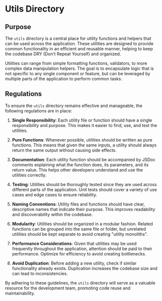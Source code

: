 # Utils Directory

## Purpose

The `utils` directory is a central place for utility functions and helpers that can be used across the application. These utilities are designed to provide common functionality in an efficient and reusable manner, helping to keep the codebase DRY (Don't Repeat Yourself) and organized.

Utilities can range from simple formatting functions, validators, to more complex data manipulation helpers. The goal is to encapsulate logic that is not specific to any single component or feature, but can be leveraged by multiple parts of the application to perform common tasks.

## Regulations

To ensure the `utils` directory remains effective and manageable, the following regulations are in place:

1. **Single Responsibility**: Each utility file or function should have a single responsibility and purpose. This makes it easier to find, use, and test the utilities.

2. **Pure Functions**: Whenever possible, utilities should be written as pure functions. This means that given the same inputs, a utility should always return the same output without causing side effects.

3. **Documentation**: Each utility function should be accompanied by JSDoc comments explaining what the function does, its parameters, and its return value. This helps other developers understand and use the utilities correctly.

4. **Testing**: Utilities should be thoroughly tested since they are used across different parts of the application. Unit tests should cover a variety of use cases and edge cases to ensure reliability.

5. **Naming Conventions**: Utility files and functions should have clear, descriptive names that indicate their purpose. This improves readability and discoverability within the codebase.

6. **Modularity**: Utilities should be organized in a modular fashion. Related functions can be grouped into the same file or folder, but unrelated utilities should be kept separate to avoid creating "utility monoliths".

7. **Performance Considerations**: Given that utilities may be used frequently throughout the application, attention should be paid to their performance. Optimize for efficiency to avoid creating bottlenecks.

8. **Avoid Duplication**: Before adding a new utility, check if similar functionality already exists. Duplication increases the codebase size and can lead to inconsistencies.

By adhering to these guidelines, the `utils` directory will serve as a valuable resource for the development team, promoting code reuse and maintainability.
